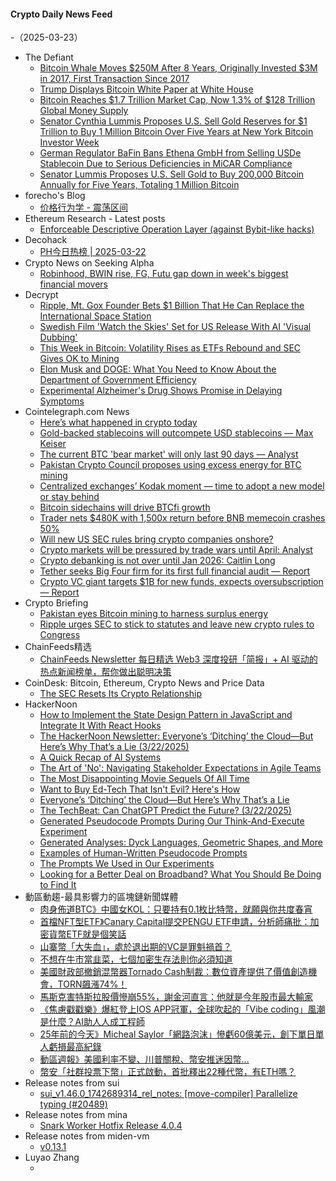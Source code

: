 #### Crypto Daily News Feed
-（2025-03-23）

- The Defiant
  - [Bitcoin Whale Moves $250M After 8 Years, Originally Invested $3M in 2017, First Transaction Since 2017](https://thedefiant.io/news/markets/bitcoin-whale-moves-250m-after-8-years-originally-invested-3m-2017-first-since-f8b16131)
  - [Trump Displays Bitcoin White Paper at White House](https://thedefiant.io/news/regulation/trump-displays-bitcoin-white-paper-white-house-49403dd3)
  - [Bitcoin Reaches $1.7 Trillion Market Cap, Now 1.3% of $128 Trillion Global Money Supply](https://thedefiant.io/news/markets/bitcoin-reaches-1-7-trillion-market-cap-now-1-3-128-trillion-global-money-supply-21eda868)
  - [Senator Cynthia Lummis Proposes U.S. Sell Gold Reserves for $1 Trillion to Buy 1 Million Bitcoin Over Five Years at New York Bitcoin Investor Week](https://thedefiant.io/news/regulation/senator-cynthia-lummis-proposes-u-s-sell-gold-reserves-1-trillion-to-buy-1-over-5ec74378)
  - [German Regulator BaFin Bans Ethena GmbH from Selling USDe Stablecoin Due to Serious Deficiencies in MiCAR Compliance](https://thedefiant.io/news/regulation/german-regulator-bafin-bans-ethena-gmbh-selling-usde-stablecoin-due-to-serious-ce2ab1a9)
  - [Senator Lummis Proposes U.S. Sell Gold to Buy 200,000 Bitcoin Annually for Five Years, Totaling 1 Million Bitcoin](https://thedefiant.io/news/regulation/senator-lummis-proposes-u-s-sell-gold-to-buy-200000-bitcoin-annually-five-years-da0af904)
- forecho's Blog
  - [价格行为学 - 震荡区间](https://blog.forecho.com/price-actions-trading-range.html)
- Ethereum Research - Latest posts
  - [Enforceable Descriptive Operation Layer (against Bybit-like hacks)](https://ethresear.ch/t/enforceable-descriptive-operation-layer-against-bybit-like-hacks/21982#post_12)
- Decohack
  - [PH今日热榜 | 2025-03-22](https://decohack.com/producthunt-daily-2025-03-22/)
- Crypto News on Seeking Alpha
  - [Robinhood, BWIN rise, FG, Futu gap down in week's biggest financial movers](https://seekingalpha.com/news/4423799-robinhood-bwin-rise-fg-futu-gap-down-in-weeks-biggest-financial-movers?utm_source=feed_news_crypto&utm_medium=referral&feed_item_type=news)
- Decrypt
  - [Ripple, Mt. Gox Founder Bets $1 Billion That He Can Replace the International Space Station](https://decrypt.co/311219/ripple-mtgox-founder-bets-billion-space-station)
  - [Swedish Film 'Watch the Skies' Set for US Release With AI 'Visual Dubbing'](https://decrypt.co/311114/swedish-film-watch-skies-ai-visual-dubbing)
  - [This Week in Bitcoin: Volatility Rises as ETFs Rebound and SEC Gives OK to Mining](https://decrypt.co/311107/this-week-bitcoin-volatility-rises-etfs-rebound)
  - [Elon Musk and DOGE: What You Need to Know About the Department of Government Efficiency](https://decrypt.co/291957/elon-musk-and-doge-what-you-need-to-know-about-the-department-of-government-efficiency)
  - [Experimental Alzheimer's Drug Shows Promise in Delaying Symptoms](https://decrypt.co/311099/experimental-alzheimers-drug-shows-promise)
- Cointelegraph.com News
  - [Here’s what happened in crypto today](https://cointelegraph.com/news/what-happened-in-crypto-today?utm_source=rss_feed&utm_medium=rss&utm_campaign=rss_partner_inbound)
  - [Gold-backed stablecoins will outcompete USD stablecoins — Max Keiser](https://cointelegraph.com/news/gold-backed-stablecoins-outcompete-dollar-stables-max-keiser?utm_source=rss_feed&utm_medium=rss&utm_campaign=rss_partner_inbound)
  - [The current BTC &#039;bear market&#039; will only last 90 days — Analyst](https://cointelegraph.com/news/btc-bear-market-last-90-days-analyst?utm_source=rss_feed&utm_medium=rss&utm_campaign=rss_partner_inbound)
  - [Pakistan Crypto Council proposes using excess energy for BTC mining](https://cointelegraph.com/news/pakistan-crypto-council-proposes-excess-energy-btc-mining?utm_source=rss_feed&utm_medium=rss&utm_campaign=rss_partner_inbound)
  - [Centralized exchanges’ Kodak moment — time to adopt a new model or stay behind](https://cointelegraph.com/news/centralized-exchanges-kodak-moment?utm_source=rss_feed&utm_medium=rss&utm_campaign=rss_partner_inbound)
  - [Bitcoin sidechains will drive BTCfi growth](https://cointelegraph.com/news/bitcoin-sidechains-will-drive-btcfi-growth?utm_source=rss_feed&utm_medium=rss&utm_campaign=rss_partner_inbound)
  - [Trader nets $480K with 1,500x return before BNB memecoin crashes 50%](https://cointelegraph.com/news/bnb-trader-1500x-return-memecoin-crashes?utm_source=rss_feed&utm_medium=rss&utm_campaign=rss_partner_inbound)
  - [Will new US SEC rules bring crypto companies onshore?](https://cointelegraph.com/news/will-new-us-sec-rules-bring-crypto-companies-onshore?utm_source=rss_feed&utm_medium=rss&utm_campaign=rss_partner_inbound)
  - [Crypto markets will be pressured by trade wars until April: Analyst](https://cointelegraph.com/news/crypto-markets-pressured-trade-wars-april-analyst?utm_source=rss_feed&utm_medium=rss&utm_campaign=rss_partner_inbound)
  - [Crypto debanking is not over until Jan 2026: Caitlin Long](https://cointelegraph.com/news/crypto-debanking-over-jan-2026-caitlin-long?utm_source=rss_feed&utm_medium=rss&utm_campaign=rss_partner_inbound)
  - [Tether seeks Big Four firm for its first full financial audit — Report](https://cointelegraph.com/news/stablecoin-issuer-tether-big-four-firm-full-reserve-audit-report?utm_source=rss_feed&utm_medium=rss&utm_campaign=rss_partner_inbound)
  - [Crypto VC giant targets $1B for new funds, expects oversubscription — Report](https://cointelegraph.com/news/crypto-venture-capitalist-one-billion-two-new-crypto-funds?utm_source=rss_feed&utm_medium=rss&utm_campaign=rss_partner_inbound)
- Crypto Briefing
  - [Pakistan eyes Bitcoin mining to harness surplus energy](https://cryptobriefing.com/bitcoin-mining-pakistan-surplus-energy/)
  - [Ripple urges SEC to stick to statutes and leave new crypto rules to Congress](https://cryptobriefing.com/ripple-sec-regulations-congress/)
- ChainFeeds精选
  - [ChainFeeds Newsletter 每日精选 Web3 深度投研「简报」+ AI 驱动的热点新闻榜单，帮你做出聪明决策](https://substack.chainfeeds.xyz/p/zachxbt-hyperliquid-bsc-7-meme5-ai)
- CoinDesk: Bitcoin, Ethereum, Crypto News and Price Data
  - [The SEC Resets Its Crypto Relationship](https://www.coindesk.com/policy/2025/03/21/the-sec-resets-its-crypto-relationship)
- HackerNoon
  - [How to Implement the State Design Pattern in JavaScript and Integrate It With React Hooks](https://hackernoon.com/how-to-implement-the-state-design-pattern-in-javascript-and-integrate-it-with-react-hooks?source=rss)
  - [The HackerNoon Newsletter: Everyone’s ‘Ditching’ the Cloud—But Here’s Why That’s a Lie (3/22/2025)](https://hackernoon.com/3-22-2025-newsletter?source=rss)
  - [A Quick Recap of AI Systems](https://hackernoon.com/a-quick-recap-of-ai-systems?source=rss)
  - [The Art of 'No': Navigating Stakeholder Expectations in Agile Teams](https://hackernoon.com/the-art-of-no-navigating-stakeholder-expectations-in-agile-teams?source=rss)
  - [The Most Disappointing Movie Sequels Of All Time](https://hackernoon.com/the-most-disappointing-movie-sequels-of-all-time?source=rss)
  - [Want to Buy Ed-Tech That Isn't Evil? Here's How](https://hackernoon.com/want-to-buy-ed-tech-that-isnt-evil-heres-how?source=rss)
  - [Everyone’s ‘Ditching’ the Cloud—But Here’s Why That’s a Lie](https://hackernoon.com/everyones-ditching-the-cloudbut-heres-why-thats-a-lie?source=rss)
  - [The TechBeat: Can ChatGPT Predict the Future? (3/22/2025)](https://hackernoon.com/3-22-2025-techbeat?source=rss)
  - [Generated Pseudocode Prompts During Our Think-And-Execute Experiment](https://hackernoon.com/generated-pseudocode-prompts-during-our-think-and-execute-experiment?source=rss)
  - [Generated Analyses: Dyck Languages, Geometric Shapes, and More](https://hackernoon.com/generated-analyses-dyck-languages-geometric-shapes-and-more?source=rss)
  - [Examples of Human-Written Pseudocode Prompts](https://hackernoon.com/examples-of-human-written-pseudocode-prompts?source=rss)
  - [The Prompts We Used in Our Experiments](https://hackernoon.com/the-prompts-we-used-in-our-experiments?source=rss)
  - [Looking for a Better Deal on Broadband? What You Should Be Doing to Find It](https://hackernoon.com/looking-for-a-better-deal-on-broadband-what-you-should-be-doing-to-find-it?source=rss)
- 動區動趨-最具影響力的區塊鏈新聞媒體
  - [肉身佈道BTC》中國女KOL：只要持有0.1枚比特幣，就願與你共度春宵](https://www.blocktempo.com/a-woman-claims-that-anyone-who-holds-0-1-bitcoin-will-have-sex-with-her/)
  - [首檔NFT型ETF》Canary Capital提交PENGU ETF申請，分析師痛批：加密貨幣ETF就是個笑話](https://www.blocktempo.com/canary-capital-submits-pengu-etf-application-to-us-sec/)
  - [山寨幣「大失血」，處於退出期的VC是罪魁禍首？](https://www.blocktempo.com/altcoins-are-bleeding-are-exit-phase-vcs-to-blame/)
  - [不想在牛市當韭菜，七個加密生存法則你必須知道](https://www.blocktempo.com/crypto-survival-lessons-learned-from-7-pitfalls/)
  - [美國財政部撤銷混幣器Tornado Cash制裁：數位資產提供了價值創造機會，TORN飆漲74%！](https://www.blocktempo.com/us-lifts-sanctions-on-tornado-cash/)
  - [馬斯克害特斯拉股價慘崩55%，謝金河直言：他就是今年股市最大輸家](https://www.blocktempo.com/elon-musk-blamed-for-teslas-brutal-55-stock-price-crash/)
  - [《焦慮戳戳樂》爆紅登上IOS APP冠軍，全球吹起的「Vibe coding」風潮是什麼？AI助人人成工程師](https://www.blocktempo.com/vibe-coding-is-becoming-popular-all-over-the-world/)
  - [25年前的今天》Micheal Saylor「網路泡沫」慘虧60億美元，創下單日單人虧損最高紀錄](https://www.blocktempo.com/michael-saylor-lost-6-billion-in-the-dot-com-crash/)
  - [動區週報》美國利率不變、川普關稅、幣安推迷因幣…](https://www.blocktempo.com/quick-look-at-this-week-market-dynamics-and-analysis-0322/)
  - [幣安「社群投票下幣」正式啟動，首批釋出22種代幣，有ETH嗎？](https://www.blocktempo.com/binance-launches-community-delisting-vote-unveils-first-batch-of-22-tokens/)
- Release notes from sui
  - [sui_v1.46.0_1742689314_rel_notes: [move-compiler] Parallelize typing (#20489)](https://github.com/MystenLabs/sui/releases/tag/sui_v1.46.0_1742689314_rel_notes)
- Release notes from mina
  - [Snark Worker Hotfix Release 4.0.4](https://github.com/MinaProtocol/mina/releases/tag/4.0.4)
- Release notes from miden-vm
  - [v0.13.1](https://github.com/0xPolygonMiden/miden-vm/releases/tag/v0.13.1)
- Luyao Zhang
  - [](https://zhangluyao.com/blog/dish/)
